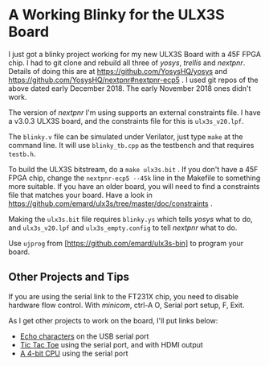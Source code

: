 # A Working Blinky for the ULX3S Board

I just got a blinky project working for my new ULX3S Board with a 45F FPGA
chip. I had to git clone and rebuild all three of _yosys_, _trellis_ and
_nextpnr_. Details of doing this are at https://github.com/YosysHQ/yosys
and https://github.com/YosysHQ/nextpnr#nextpnr-ecp5 . I used git repos of
the above dated early December 2018. The early November 2018 ones didn't work.

The version of _nextpnr_ I'm using supports an external constraints file.
I have a v3.0.3 ULX3S board, and the constraints file for this is
```ulx3s_v20.lpf```.

The ```blinky.v``` file can be simulated under Verilator, just type ```make```
at the command line. It will use ```blinky_tb.cpp``` as the testbench and
that requires ```testb.h```.

To build the ULX3S bitstream, do a ```make ulx3s.bit``` . If you don't have
a 45F FPGA chip, change the ```nextpnr-ecp5 --45k``` line in the Makefile
to something more suitable. If you have an older board, you will need to
find a constraints file that matches your board. Have a look in
https://github.com/emard/ulx3s/tree/master/doc/constraints .

Making the ```ulx3s.bit``` file requires ```blinky.ys``` which tells
_yosys_ what to do, and ```ulx3s_v20.lpf``` and ```ulx3s_empty.config```
to tell _nextpnr_ what to do.

Use ```ujprog``` from [https://github.com/emard/ulx3s-bin] to program
your board.

## Other Projects and Tips

If you are using the serial link to the FT231X chip, you need to disable
hardware flow control.
With _minicom_, ctrl-A O, Serial port setup, F, Exit.

As I get other projects to work on the board, I'll put links below:
  * [Echo characters](Echo/) on the USB serial port
  * [Tic Tac Toe](https://github.com/DoctorWkt/Verilog_tic-tac-toe) using the serial port, and with HDMI output
  * [A 4-bit CPU](https://github.com/DoctorWkt/CSCv2/tree/master/Verilog) using the serial port
